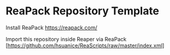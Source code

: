 # ReaPack Repository Template

Install ReaPack 
https://reapack.com/

Import this repository inside Reaper via ReaPack
[https://github.com/hsuanice/ReaScripts/raw/master/index.xml]
